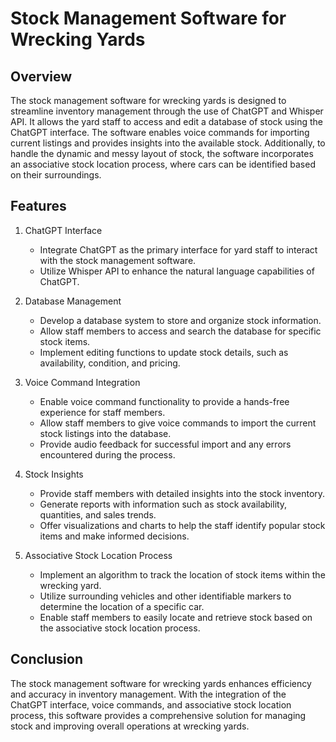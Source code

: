 # Stock Management Software for Wrecking Yards
## Overview
The stock management software for wrecking yards is designed to streamline inventory management through the use of ChatGPT and Whisper API. It allows the yard staff to access and edit a database of stock using the ChatGPT interface. The software enables voice commands for importing current listings and provides insights into the available stock. Additionally, to handle the dynamic and messy layout of stock, the software incorporates an associative stock location process, where cars can be identified based on their surroundings.

## Features
1. ChatGPT Interface
   - Integrate ChatGPT as the primary interface for yard staff to interact with the stock management software.
   - Utilize Whisper API to enhance the natural language capabilities of ChatGPT.

2. Database Management
   - Develop a database system to store and organize stock information.
   - Allow staff members to access and search the database for specific stock items.
   - Implement editing functions to update stock details, such as availability, condition, and pricing.

3. Voice Command Integration
   - Enable voice command functionality to provide a hands-free experience for staff members.
   - Allow staff members to give voice commands to import the current stock listings into the database.
   - Provide audio feedback for successful import and any errors encountered during the process.

4. Stock Insights
   - Provide staff members with detailed insights into the stock inventory.
   - Generate reports with information such as stock availability, quantities, and sales trends.
   - Offer visualizations and charts to help the staff identify popular stock items and make informed decisions.

5. Associative Stock Location Process
   - Implement an algorithm to track the location of stock items within the wrecking yard.
   - Utilize surrounding vehicles and other identifiable markers to determine the location of a specific car.
   - Enable staff members to easily locate and retrieve stock based on the associative stock location process.

## Conclusion
The stock management software for wrecking yards enhances efficiency and accuracy in inventory management. With the integration of the ChatGPT interface, voice commands, and associative stock location process, this software provides a comprehensive solution for managing stock and improving overall operations at wrecking yards.